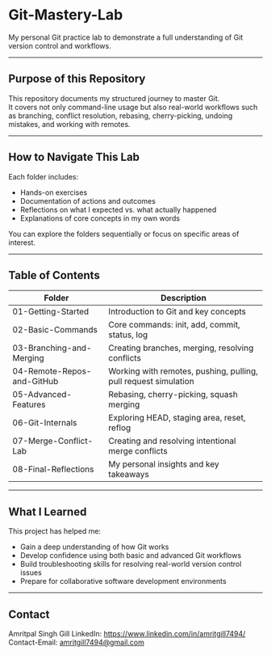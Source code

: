 # Git-Mastery-Lab

My personal Git practice lab to demonstrate a full understanding of Git version control and workflows.

---

## Purpose of this Repository

This repository documents my structured journey to master Git.  
It covers not only command-line usage but also real-world workflows such as branching, conflict resolution, rebasing, cherry-picking, undoing mistakes, and working with remotes.

---

## How to Navigate This Lab

Each folder includes:

- Hands-on exercises
- Documentation of actions and outcomes
- Reflections on what I expected vs. what actually happened
- Explanations of core concepts in my own words

You can explore the folders sequentially or focus on specific areas of interest.

---

## Table of Contents


| Folder | Description |
|--------|-------------|
| 01-Getting-Started | Introduction to Git and key concepts |
| 02-Basic-Commands | Core commands: init, add, commit, status, log |
| 03-Branching-and-Merging | Creating branches, merging, resolving conflicts |
| 04-Remote-Repos-and-GitHub | Working with remotes, pushing, pulling, pull request simulation |
| 05-Advanced-Features | Rebasing, cherry-picking, squash merging |
| 06-Git-Internals | Exploring HEAD, staging area, reset, reflog |
| 07-Merge-Conflict-Lab | Creating and resolving intentional merge conflicts |
| 08-Final-Reflections | My personal insights and key takeaways |

---

## What I Learned

This project has helped me:

- Gain a deep understanding of how Git works
- Develop confidence using both basic and advanced Git workflows
- Build troubleshooting skills for resolving real-world version control issues
- Prepare for collaborative software development environments

---

## Contact

Amritpal Singh Gill
LinkedIn: https://www.linkedin.com/in/amritgill7494/
Contact-Email: amritgill7494@gmail.com


